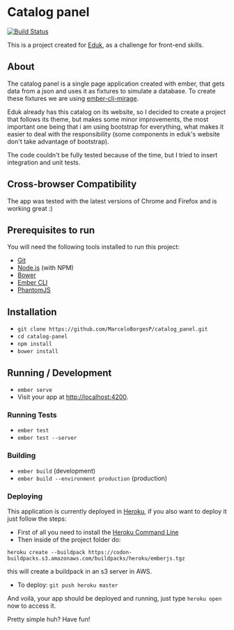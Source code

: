 # Catalog panel

[![Build Status](https://travis-ci.org/MarceloBorgesP/catalog_panel.svg?branch=master)](https://travis-ci.org/MarceloBorgesP/catalog_panel)

This is a project created for [Eduk](http://www.eduk.com.br/), as a challenge for front-end skills.

## About

The catalog panel is a single page application created with ember, that gets data from a json and uses it as fixtures to simulate a database. To create these fixtures we are using [ember-cli-mirage](http://www.ember-cli-mirage.com/).

Eduk already has this catalog on its website, so I decided to create a project that follows its theme, but makes some minor improvements, the most important one being that i am using bootstrap for everything, what makes it easier to deal with the responsibility (some components in eduk's website don't take advantage of bootstrap).

The code couldn't be fully tested because of the time, but I tried to insert integration and unit tests.

## Cross-browser Compatibility

The app was tested with the latest versions of Chrome and Firefox and is working great :)

## Prerequisites to run

You will need the following tools installed to run this project:

* [Git](http://git-scm.com/)
* [Node.js](http://nodejs.org/) (with NPM)
* [Bower](http://bower.io/)
* [Ember CLI](http://ember-cli.com/)
* [PhantomJS](http://phantomjs.org/)

## Installation

* `git clone https://github.com/MarceloBorgesP/catalog_panel.git`
* `cd catalog-panel`
* `npm install`
* `bower install`

## Running / Development

* `ember serve`
* Visit your app at [http://localhost:4200](http://localhost:4200).

### Running Tests

* `ember test`
* `ember test --server`

### Building

* `ember build` (development)
* `ember build --environment production` (production)

### Deploying

This application is currently deployed in [Heroku](https://www.heroku.com/), if you also want to deploy it just follow the steps:

- First of all you need to install the [Heroku Command Line](https://devcenter.heroku.com/articles/heroku-command-line)
- Then inside of the project folder do: 


`heroku create --buildpack https://codon-buildpacks.s3.amazonaws.com/buildpacks/heroku/emberjs.tgz`


this will create a buildpack in an s3 server in AWS.


- To deploy: `git push heroku master`

And voilà, your app should be deployed and running, just type `heroku open` now to access it.

Pretty simple huh? Have fun!
